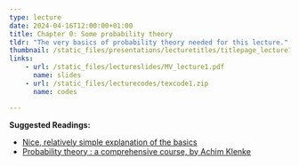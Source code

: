 ```yaml
---
type: lecture
date: 2024-04-16T12:00:00+01:00
title: Chapter 0: Some probability theory
tldr: "The very basics of probability theory needed for this lecture."
thumbnail: /static_files/presentations/lecturetitles/titlepage_lecture1.png
links:     
    - url: /static_files/lectureslides/MV_lecture1.pdf
      name: slides
    - url: /static_files/lecturecodes/texcode1.zip
      name: codes

---
```

**Suggested Readings:**
- [Nice, relatively simple explanation of the basics](https://www.probabilitycourse.com)
- [Probability theory : a comprehensive course, by Achim Klenke](https://login.emedien.ub.uni-muenchen.de/login?url=https://doi.org/10.1007/978-3-030-56402-5)
